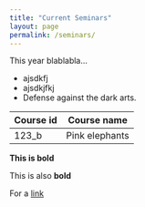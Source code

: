 ```yaml
---
title: "Current Seminars"
layout: page
permalink: /seminars/
---
```


This year blablabla...

* ajsdkfj
* ajsdkjfkj
* Defense against the dark arts.

| Course id | Course name |
|-----------|-------------|
| 123_b | Pink elephants |

<b>This is bold</b>

This is also **bold**

For a [link](www.example.com)
